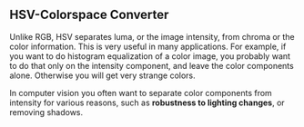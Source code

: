 ## HSV-Colorspace Converter

Unlike RGB, HSV separates luma, or the image intensity, from chroma or the 
color information. This is very useful in many applications. For example, 
if you want to do histogram equalization of a color image, you probably want 
to do that only on the intensity component, and leave the color components 
alone. Otherwise you will get very strange colors.

In computer vision you often want to separate color components from intensity 
for various reasons, such as **robustness to lighting changes**, or removing 
shadows.